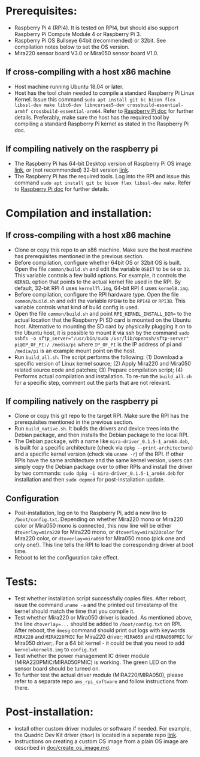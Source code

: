 # Prerequisites:
- Raspberry Pi 4 (RPI4). It is tested on RPI4, but should also support Raspberry Pi Compute Module 4 or Raspberry Pi 3.
- Raspberry Pi OS Bullseye 64bit (recommended) or 32bit. See compilation notes below to set the OS version.
- Mira220 sensor board V3.0 or Mira050 sensor board V1.0.
## If cross-compiling with a host x86 machine
- Host machine running Ubuntu 18.04 or later.
- Host has the tool chain needed to compile a standard Raspberry Pi Linux Kernel. Issue this command `sudo apt install git bc bison flex libssl-dev make libc6-dev libncurses5-dev crossbuild-essential-armhf crossbuild-essential-arm64`. Refer to [Raspberry Pi doc](https://www.raspberrypi.com/documentation/computers/linux_kernel.html#cross-compiling-the-kernel) for further details. Preferably, make sure the host has the required tool by compiling a standard Raspberry Pi kernel as stated in the Raspberry Pi doc.
## If compiling natively on the raspberry pi
- The Raspberry Pi has 64-bit Desktop version of Raspberry Pi OS image [link](https://downloads.raspberrypi.org/raspios_arm64/images/raspios_arm64-2022-09-07/), or (not recommended) 32-bit version [link](https://downloads.raspberrypi.org/raspios_full_armhf/images/raspios_full_armhf-2022-09-07/).
- The Raspberry Pi has the required tools. Log into the RPI and issue this command `sudo apt install git bc bison flex libssl-dev make`. Refer to [Raspberry Pi doc](https://www.raspberrypi.com/documentation/computers/linux_kernel.html#building-the-kernel-locally) for further details.

# Compilation and installation:
## If cross-compiling with a host x86 machine
- Clone or copy this repo to an x86 machine. Make sure the host machine has prerequisites mentioned in the previous section.
- Before compilation, configure whether 64bit OS or 32bit OS is built. Open the file `common/build.sh` and edit the variable `OSBIT` to be `64` or `32`. This variable controls a few build options. For example, it controls the `KERNEL` option that points to the actual kernel file used in the RPI. By default, 32-bit RPI 4 uses `kernel7l.img`, 64-bit RPI 4 uses `kernel8.img`.
- Before compilation, configure the RPI hardware type. Open the file `common/build.sh` and edit the variable `RPIHW` to be `RPI4B` or `RPI3B`. This variable controls what kind of build config is used.
- Open the file `common/build.sh` and point `RPI_KERNEL_INSTALL_DIR=` to the actual location that the Raspberry Pi SD card is mounted on the Ubuntu host. Alternative to mounting the SD card by physically plugging it on to the Ubuntu host, it is possible to mount it via ssh by the command `sudo sshfs -o sftp_server="/usr/bin/sudo /usr/lib/openssh/sftp-server" pi@IP_OF_PI:/ /media/pi` where `IP_OF_PI` is the IP address of pi and `/media/pi` is an example mount point on the host.
- Run `build_all.sh`. The script performs the following: (1) Download a specific version of Linux kernel source; (2) Apply Mira220 and Mira050 related source code and patches; (3) Prepare compilation script; (4) Performs actual compilation and installation. To re-run the `build_all.sh` for a specific step, comment out the parts that are not relevant.
## If compiling natively on the raspberry pi
- Clone or copy this git repo to the target RPI. Make sure the RPI has the prerequisites mentioned in the previous section.
- Run `build_native.sh`. It builds the drivers and device trees into the Debian package, and then installs the Debian package to the local RPI.
- The Debian package, with a name like `mira-driver_0.1.5-1_arm64.deb`, is built for a specific architecture (check via `dpkg --print-architecture`) and a specific kernel version (check via `uname -r`) of the RPI. If other RPIs have the same architecture and the same kernel version, users can simply copy the Debian package over to other RPIs and install the driver by two commands: `sudo dpkg -i mira-driver_0.1.5-1_arm64.deb` for installation and then `sudo depmod` for post-installation update.

## Configuration
- Post-installation, log on to the Raspberry Pi, add a new line to `/boot/config.txt`. Depending on whether Mira220 mono or Mira220 color or Mira050 mono is connected, this new line will be either `dtoverlay=mira220` for Mira220 mono, or `dtoverlay=mira220color` for Mira220 color, or `dtoverlay=mira050` for Mira050 mono (pick one and only one!). This line tells the RPI to load the corresponding driver at boot time.
- Reboot to let the configuration take effect.

# Tests:
- Test whether installation script successfully copies files. After reboot, issue the command `uname -a` and the printed out timestamp of the kernel should match the time that you compile it.
- Test whether Mira220 or Mira050 driver is loaded. As mentioned above, the line `dtoverlay=...` should be added to `/boot/config.txt` on RPI. After reboot, the `dmesg` command should print out logs with keywords `MIRA220` and `MIRA220PMIC` for Mira220 driver; `MIRA050` and `MIRA050PMIC` for Mira050 driver;. For a 64 bit kernel - it could be that you need to add `kernel=kernel8.img` to `config.txt`
- Test whether the power management IC driver module (MIRA220PMIC/MIRA050PMIC) is working. The green LED on the sensor board should be turned on.
- To further test the actual driver module (MIRA220/MIRA050), please refer to a separate repo `ams_rpi_software` and follow instructions from there.

# Post-installation:
- Install other custom driver modules or software if needed. For example, the Quadric Dev Kit driver (`thor`) is located in a separate repo [link](https://gittf.ams-osram.info/cis_solutions/raspberry_evk/quadric_driver).
- Instructions on creating a custom OS image from a plain OS image are described in [doc/create_os_image.md](doc/create_os_image.md).
